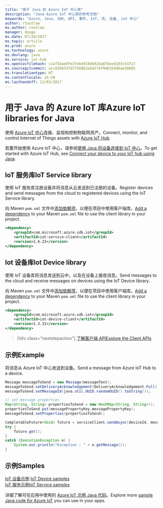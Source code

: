 ```yaml
---
title: "用于 Java 的 Azure IoT 中心库"
description: "Java Azure IoT 中心库的参考文档"
keywords: "Azure, Java, SDK, API, 事件, IoT, 流, 设备, iot 中心"
author: rloutlaw
ms.author: routlaw
manager: douge
ms.date: 07/20/2017
ms.topic: article
ms.prod: azure
ms.technology: azure
ms.devlang: java
ms.service: iot-hub
ms.openlocfilehash: c1af3dae0fe37eb4919db02da87beed193c547a7
ms.sourcegitcommit: acc83bb537d77568b2a5427479d6354d6ae30885
ms.translationtype: HT
ms.contentlocale: zh-CN
ms.lasthandoff: 11/03/2017
---
```

# <a name="azure-iot-libraries-for-java"></a><span data-ttu-id="76f2b-104">用于 Java 的 Azure IoT 库</span><span class="sxs-lookup"><span data-stu-id="76f2b-104">Azure IoT libraries for Java</span></span>

<span data-ttu-id="76f2b-105">使用 [Azure IoT 中心](https://docs.microsoft.com/azure/iot-hub/iot-hub-what-is-iot-hub)连接、监视和控制物联网资产。</span><span class="sxs-lookup"><span data-stu-id="76f2b-105">Connect, monitor, and control Internet of Things assets with [Azure IoT Hub](https://docs.microsoft.com/azure/iot-hub/iot-hub-what-is-iot-hub).</span></span>

<span data-ttu-id="76f2b-106">若要开始使用 Azure IoT 中心，请参阅[使用 Java 将设备连接到 IoT 中心](/azure/iot-hub/iot-hub-java-java-getstarted)。</span><span class="sxs-lookup"><span data-stu-id="76f2b-106">To get started with Azure IoT Hub, see [Connect your device to your IoT hub using Java](/azure/iot-hub/iot-hub-java-java-getstarted).</span></span>

## <a name="iot-service-library"></a><span data-ttu-id="76f2b-107">IoT 服务库</span><span class="sxs-lookup"><span data-stu-id="76f2b-107">IoT Service library</span></span>

<span data-ttu-id="76f2b-108">使用 IoT 服务库注册设备并将消息从云发送到已注册的设备。</span><span class="sxs-lookup"><span data-stu-id="76f2b-108">Register devices and send messages from the cloud to registered devices using the IoT Service library.</span></span>

<span data-ttu-id="76f2b-109">向 Maven `pom.xml` 文件中[添加依赖项](https://maven.apache.org/guides/getting-started/index.html#How_do_I_use_external_dependencies)，以便在项目中使用客户端库。</span><span class="sxs-lookup"><span data-stu-id="76f2b-109">[Add a dependency](https://maven.apache.org/guides/getting-started/index.html#How_do_I_use_external_dependencies) to your Maven `pom.xml` file to use the client library in your project.</span></span>  

```XML
<dependency>
    <groupId>com.microsoft.azure.sdk.iot</groupId>
    <artifactId>iot-service-client</artifactId>
    <version>1.6.23</version>
</dependency>
```   

## <a name="iot-device-library"></a><span data-ttu-id="76f2b-110">Iot 设备库</span><span class="sxs-lookup"><span data-stu-id="76f2b-110">Iot Device library</span></span>

<span data-ttu-id="76f2b-111">使用 IoT 设备库将消息发送到云中，以及在设备上接收消息。</span><span class="sxs-lookup"><span data-stu-id="76f2b-111">Send messages to the cloud and receive messages on devices using the IoT Device library.</span></span>

<span data-ttu-id="76f2b-112">向 Maven `pom.xml` 文件中[添加依赖项](https://maven.apache.org/guides/getting-started/index.html#How_do_I_use_external_dependencies)，以便在项目中使用客户端库。</span><span class="sxs-lookup"><span data-stu-id="76f2b-112">[Add a dependency](https://maven.apache.org/guides/getting-started/index.html#How_do_I_use_external_dependencies) to your Maven `pom.xml` file to use the client library in your project.</span></span>  

```XML
<dependency>
    <groupId>com.microsoft.azure.sdk.iot</groupId>
    <artifactId>iot-device-client</artifactId>
    <version>1.3.31</version>
</dependency>
```

> [!div class="nextstepaction"]
> [<span data-ttu-id="76f2b-113">了解客户端 API</span><span class="sxs-lookup"><span data-stu-id="76f2b-113">Explore the Client APIs</span></span>](/java/api/overview/azure/iot/clientlibrary)   

## <a name="example"></a><span data-ttu-id="76f2b-114">示例</span><span class="sxs-lookup"><span data-stu-id="76f2b-114">Example</span></span>

<span data-ttu-id="76f2b-115">将消息从 Azure IoT 中心发送到设备。</span><span class="sxs-lookup"><span data-stu-id="76f2b-115">Send a message from Azure IoT Hub to a device.</span></span>

```java
Message messageToSend = new Message(messageText);
messageToSend.setDeliveryAcknowledgement(DeliveryAcknowledgement.Full);
messageToSend.setMessageId(java.util.UUID.randomUUID().toString());

// set message properties
Map<String, String> propertiesToSend = new HashMap<String, String>();
propertiesToSend.put(messagePropertyKey,messagePropertyKey);
messageToSend.setProperties(propertiesToSend);

CompletableFuture<Void> future = serviceClient.sendAsync(deviceId, messageToSend);
try {
    future.get();
}
catch (ExecutionException e) {
    System.out.println("Exception : " + e.getMessage());
}
```


## <a name="samples"></a><span data-ttu-id="76f2b-116">示例</span><span class="sxs-lookup"><span data-stu-id="76f2b-116">Samples</span></span>

<span data-ttu-id="76f2b-117">[IoT 设备示例](https://github.com/Azure/azure-iot-sdk-java/tree/master/device/iot-device-samples)   </span><span class="sxs-lookup"><span data-stu-id="76f2b-117">[IoT Device samples](https://github.com/Azure/azure-iot-sdk-java/tree/master/device/iot-device-samples)   </span></span>  
[<span data-ttu-id="76f2b-118">IoT 服务示例</span><span class="sxs-lookup"><span data-stu-id="76f2b-118">IoT Service samples</span></span>](https://github.com/Azure/azure-iot-sdk-java/tree/master/service/iot-service-samples)

<span data-ttu-id="76f2b-119">详细了解可在应用中使用的 [Azure IoT 示例 Java 代码](https://azure.microsoft.com/resources/samples/?platform=java&term=iot)。</span><span class="sxs-lookup"><span data-stu-id="76f2b-119">Explore more [sample Java code for Azure IoT](https://azure.microsoft.com/resources/samples/?platform=java&term=iot) you can use in your apps.</span></span>
